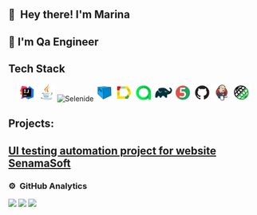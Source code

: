 ## 👋 &nbsp;Hey there! I'm Marina
## 💾 I'm Qa Engineer

## Tech Stack
 <p align="center">
<img width="7%" title="IntelliJ IDEA" src="assets/Idea.svg">
<img width="7%" title="Java" src="assets/Java.svg">
<img width="7%" title="Selenide" src="assets/Selenide.svg">
<img width="7%" title="Selenoid" src="assets/Selenoid.svg">
<img width="7%" title="Allure Report" src="assets/Allure.svg">
<img width="7%" title="Allure Test Ops" src="assets/Allure_TO.svg">
<img width="7%" title="Gradle" src="assets/Gradle.svg">
<img width="7%" title="JUnit5" src="assets/Junit5.svg">
<img width="7%" title="GitHub" src="assets/GitHub.svg">
<img width="7%" title="Jenkins" src="assets/Jenkins.svg">
<img width="7%" title="Rest Assured" src="assets/RestAssured.svg">
</p>

## Projects:

## <a target="_blank" href="https://github.com/MarinaHoruzhaya/senama-soft"> UI testing automation project for website [SenamaSoft](https://www.senamasoft.com/) 

### ⚙️ &nbsp;GitHub Analytics
![](http://github-profile-summary-cards.vercel.app/api/cards/stats?username=MarinaHoruzhaya&theme=algolia)
![](http://github-profile-summary-cards.vercel.app/api/cards/repos-per-language?username=MarinaHoruzhaya&theme=algolia)
![](https://github-profile-summary-cards.vercel.app/api/cards/profile-details?username=MarinaHoruzhaya&theme=algolia)